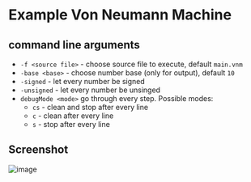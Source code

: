# Example Von Neumann Machine
## command line arguments
* `-f <source file>` - choose source file to execute, default `main.vnm`
* `-base <base>` - choose number base (only for output), default `10`
* `-signed` - let every number be signed
* `-unsigned` - let every number be unsinged
* `debugMode <mode>` go through every step. Possible modes:
  * `cs` - clean and stop after every line
  * `c` - clean after every line
  * `s` - stop after every line
## Screenshot
![image](https://github.com/user-attachments/assets/8f0279cf-7f1d-46a5-877e-c8bbfca25823)

